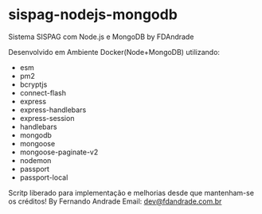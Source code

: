 # sispag-nodejs-mongodb
Sistema SISPAG com Node.js e MongoDB by FDAndrade

Desenvolvido em Ambiente Docker(Node+MongoDB) utilizando:
- esm
- pm2
- bcryptjs
- connect-flash
- express
- express-handlebars
- express-session
- handlebars
- mongodb
- mongoose
- mongoose-paginate-v2
- nodemon
- passport
- passport-local

Scritp liberado para implementação e melhorias desde que mantenham-se os créditos!
By Fernando Andrade
Email: dev@fdandrade.com.br

